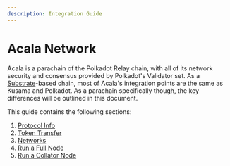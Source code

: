 ```yaml
---
description: Integration Guide
---
```


# Acala Network

Acala is a parachain of the Polkadot Relay chain, with all of its network security and consensus provided by Polkadot's Validator set. As a [Substrate](https://www.substrate.io)-based chain, most of Acala's integration points are the same as Kusama and Polkadot. As a parachain specifically though, the key differences will be outlined in this document.

This guide contains the following sections:

1. [Protocol Info](protocol-info.md)
2. [Token Transfer](token-transfer.md)
3. [Networks](networks.md)
4. [Run a Full Node](full-node.md)
5. [Run a Collator Node](collator.md)
